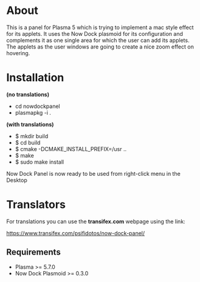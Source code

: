 About
=====
This is a panel for Plasma 5 which is trying to implement a
mac style effect for its applets. It uses the Now Dock plasmoid
for its configuration and complements it as one single area
for which the user can add its applets. The applets as the user
windows are going to create a nice zoom effect on hovering.

Installation
============

**(no translations)**
- cd nowdockpanel
- plasmapkg -i .

**(with translations)**
- $ mkdir build
- $ cd build
- $ cmake -DCMAKE_INSTALL_PREFIX=/usr .. 
- $ make
- $ sudo make install

Now Dock Panel is now ready to be used from right-click menu in the Desktop

Translators
============
For translations you can use the **transifex.com** webpage using the link:

https://www.transifex.com/psifidotos/now-dock-panel/


Requirements  
------------
* Plasma >= 5.7.0
* Now Dock Plasmoid >= 0.3.0




